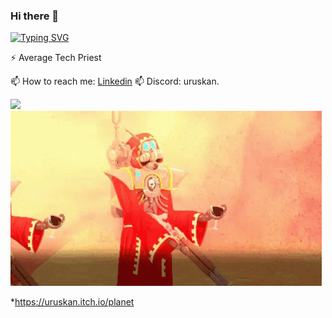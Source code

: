 ### Hi there 👋

[![Typing SVG](https://readme-typing-svg.herokuapp.com?font=Fira+Code&pause=1000&color=F72E4E&width=435&lines=Umut+Piynar+AKA+Uruskan)](https://git.io/typing-svg)





⚡ Average Tech Priest

📫 How to reach me: <a href="https://www.linkedin.com/in/upiynar/">Linkedin<a/>
📫 Discord: uruskan.

![](assets/warhammer40-warhameer.gif)
![](assets/access-denied-warhammer40k.gif)

*https://uruskan.itch.io/planet



<!--
**uruskan/uruskan** is a ✨ _special_ ✨ repository because its `README.md` (this file) appears on your GitHub profile.

Here are some ideas to get you started:
[![Typing SVG](https://readme-typing-svg.herokuapp.com?font=Fira+Code&pause=1000&color=F72E4E&width=435&lines=Umut+Piynar+AKA+Uruskan)](https://git.io/typing-svg)

- 🔭 I’m currently working on ...
- 🌱 I’m currently learning ...
- 👯 I’m looking to collaborate on ...
- 🤔 I’m looking for help with ...
- 💬 Ask me about ...
📫 How to reach me: Linkedin
- 😄 Pronouns: ...
⚡ Fun fact: I have been doing this since I was 13yo.
-->
